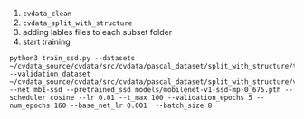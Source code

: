 1. `cvdata_clean`
1. `cvdata_split_with_structure`
2. adding lables files to each subset folder
3. start training

```
python3 train_ssd.py --datasets ~/cvdata_source/cvdata/src/cvdata/pascal_dataset/split_with_structure/train/ --validation_dataset ~/cvdata_source/cvdata/src/cvdata/pascal_dataset/split_with_structure/val/ --net mb1-ssd --pretrained_ssd models/mobilenet-v1-ssd-mp-0_675.pth --scheduler cosine --lr 0.01 --t_max 100 --validation_epochs 5 --num_epochs 160 --base_net_lr 0.001  --batch_size 8
```

